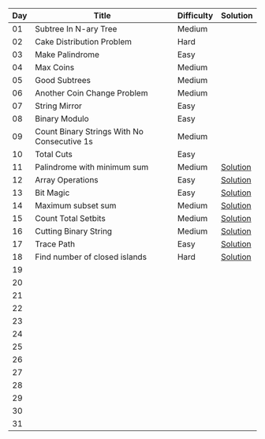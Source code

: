 | Day | Title                                              | Difficulty   | Solution |
| --- | -------------------------------------------------- | -------      | ------- |
| 01  | Subtree In N-ary Tree                        | Medium | 
| 02  | Cake Distribution Problem                    | Hard   | 
| 03  | Make Palindrome                              | Easy   |  
| 04  | Max Coins                                    | Medium | 
| 05  | Good Subtrees                                | Medium | 
| 06  | Another Coin Change Problem                  | Medium | 
| 07  | String Mirror                                | Easy   | 
| 08  | Binary Modulo                                | Easy   | 
| 09  | Count Binary Strings With No Consecutive 1s  | Medium | 
| 10  | Total Cuts                                   | Easy   | 
| 11  | Palindrome with minimum sum                  | Medium |  [Solution]() 
| 12  | Array Operations                             | Easy   |  [Solution]()
| 13  | Bit Magic                                    | Easy   |  [Solution]()
| 14  | Maximum subset sum                           | Medium |  [Solution]()
| 15  | Count Total Setbits                          | Medium |  [Solution]()
| 16  | Cutting Binary String                        | Medium |  [Solution]()
| 17  | Trace Path                                   | Easy   |  [Solution]()
| 18  | Find number of closed islands                | Hard   |  [Solution]()
| 19  |                                    |    |
| 20  |                                    |    |
| 21  |                                    |    |
| 22  |                                    |    |
| 23  |                                    |    |
| 24  |                                    |    |
| 25  |                                    |    |
| 26  |                                    |    |
| 27  |                                    |    |
| 28  |                                    |    |
| 29  |                                    |    |
| 30  |                                    |    |
| 31  |                                    |    |
